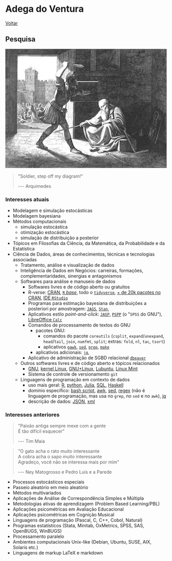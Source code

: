 # Adega do Ventura

[Voltar](README.md)

## Pesquisa

![A morte de Arquimedes](img/arquimedes.jpeg)

> "Soldier, step off my diagram!"
>
> --- Arquimedes

### Interesses atuais

-   Modelagem e simulação estocásticas
-   Modelagem bayesiana
-   Métodos computacionais
    -   simulação estocástica
    -   otimização estocástica
    -   simulação de distribuição a posterior
-   Tópicos em Filosofias da Ciência, da Matemática, da Probabilidade e da Estatística
-   Ciência de Dados, áreas de conhecimentos, técnicas e tecnologias associadas
    -   Tratamento, análise e visualização de dados
    -   Inteligência de Dados em Negócios: carreiras, formações, complementaridades, sinergias e antagonismos
    -   Softwares para análise e manuseio de dados
        -   Softwares livres e de código aberto ou gratuitos
        -   R-verse: 
            [CRAN](https://cran.r-project.org/),
            [`R` *base*](https://cran.r-project.org/manuals.html),
            todo o [`tidyverse`](https://www.tidyverse.org/),
            [+ de 20k pacotes no CRAN](https://cran.r-project.org/web/packages/index.html),
            [IDE `RStudio`](https://posit.co/products/open-source/rstudio/)
        -   Programas para estimação bayesiana de distribuições a posteriori por amostragem:
            [`JAGS`](https://mcmc-jags.sourceforge.io/),
            [`Stan`](https://mc-stan.org/), 
        -   Aplicativos estilo *point-and-click*: 
            [`JASP`](https://jasp-stats.org/), 
            [`PSPP`](https://www.gnu.org/software/pspp/) (o "`SPSS` do GNU"), 
            [LibreOffice `Calc`](https://www.libreoffice.org/discover/calc/)
        -   Comandos de processamento de textos do GNU
            -   pacotes GNU:
                -   comandos do pacote `coreutils` 
                    (`csplit`, `expand`/`unexpand`, `head`/`tail`, `join`, `numfmt`, `split`; 
                    extras: `fold`, `nl`, `tac`, `tsort`)
                -   aplicativos 
                    [`gawk`](https://en.wikipedia.org/wiki/AWK),
                    [`sed`](https://en.wikipedia.org/wiki/Sed),
                    [`grep`](https://en.wikipedia.org/wiki/Grep),
                    [`make`](https://en.wikipedia.org/wiki/Make_(software))
            -   aplicativos adicionais: [`jq`](https://jqlang.github.io/jq),
        -   Aplicativo de administração de SGBD relacional [`dbeaver`](https://dbeaver.io/)
    -   Outros softwares livres e de código aberto e tópicos relacionados
        -   [GNU](https://www.gnu.org/), 
            [kernel Linux](https://kernel.org/),
            [GNU+Linux](https://en.wikipedia.org/wiki/GNU/Linux_naming_controversy),
            [Lubuntu](https://lubuntu.me/), 
            [Linux Mint](https://linuxmint.com/)
        -   Sistema de controle de versionamento `git`
    -   Linguagens de programação em contexto de dados
        -   uso mais geral: 
            [R](https://en.wikipedia.org/wiki/R_(programming_language)), 
            [python](https://en.wikipedia.org/wiki/Python_(programming_language)), 
            [Julia](https://en.wikipedia.org/wiki/Julia_(programming_language)), 
            [SQL](https://en.wikipedia.org/wiki/SQL), 
            [Haskell](https://en.wikipedia.org/wiki/Haskell)
        -   domínio específico: 
            [bash script](https://www.gnu.org/software/bash/manual/bash.html), 
            [awk](https://www.gnu.org/software/gawk/manual/html_node/index.html), 
            [sed](https://www.gnu.org/software/sed/manual/sed.html), 
            [regex](https://en.wikipedia.org/wiki/Regular_expression#Syntax) 
            (não é linguagem de programação, mas usa no `grep`, no `sed` e no `awk`), 
            [jq](https://jqlang.github.io/jq/manual/)
        -   descrição de dados: 
            [JSON](https://en.wikipedia.org/wiki/JSON), 
            [xml](https://www.w3.org/TR/xml/)

### Interesses anteriores

> "Paixão antiga sempre mexe com a gente\
> É tão difícil esquecer"
>
> --- Tim Maia

> "O gato acha o rato muito interessante\
> A cobra acha o sapo muito interessante\
> Agradeço, você não se interessa mais por mim"
>
> --- Ney Matogrosso e Pedro Luís e a Parede

-   Processos estocásticos especiais
-   Passeio aleatório em meio aleatório
-   Métodos multivariados
-   Aplicações de Análise de Correspondência Simples e Múltipla
-   Metodologias ativas de aprendizagem (Problem Based Learning/PBL)
-   Aplicações psicométricas em Avaliação Educacional
-   Aplicações psicométricas em Cognição Musical
-   Linguagens de programação (Pascal, C, C++, Cobol, Natural)
-   Programas estatísticos (Stata, Minitab, OxMetrics, SPSS, SAS, OpenBUGS, WinBUGS)
-   Processamento paralelo
-   Ambientes computacionais Unix-like (Debian, Ubuntu, SUSE, AIX, Solaris etc.)
-   Linguagens de markup LaTeX e markdown
